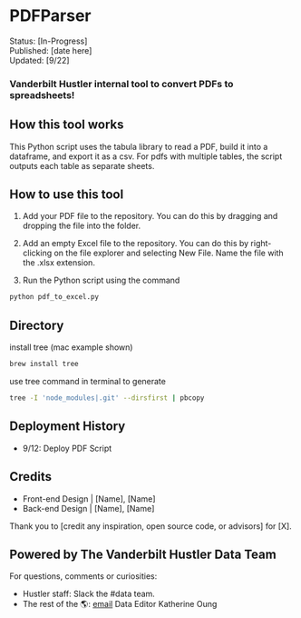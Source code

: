 


# PDFParser
Status: [In-Progress] <br>
Published: [date here] <br>
Updated: [9/22] <br>
### Vanderbilt Hustler internal tool to convert PDFs to spreadsheets!

## How this tool works
This Python script uses the tabula library to read a PDF, build it into a dataframe, and export it as a csv. For pdfs with multiple tables, the script outputs each table as separate sheets. 

## How to use this tool
1. Add your PDF file to the repository. You can do this by dragging and dropping the file into the folder.

2. Add an empty Excel file to the repository. You can do this by right-clicking on the file explorer and selecting New File. Name the file with the .xlsx extension.

3. Run the Python script using the command

```bash
python pdf_to_excel.py
```

## Directory 
install tree (mac example shown)
```bash
brew install tree
```
use tree command in terminal to generate
```bash
tree -I 'node_modules|.git' --dirsfirst | pbcopy
```
 
## Deployment History
- 9/12: Deploy PDF Script

## Credits
- Front-end Design | [Name], [Name]
- Back-end Design | [Name], [Name]

Thank you to [credit any inspiration, open source code, or advisors] for [X].

## Powered by The Vanderbilt Hustler Data Team
For questions, comments or curiosities: 
- Hustler staff: Slack the #data team. 
- The rest of the 🌎: [email](mailto:katherine.oung@vanderbilt.edu) Data Editor Katherine Oung

